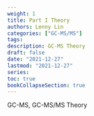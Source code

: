 ```yaml
---
weight: 1
title: Part I Theory
authors: Lenny Lin
categories: ["GC-MS/MS"]
tags:
description: GC-MS Theory
draft: false
date: "2021-12-27"
lastmod: "2021-12-27"
series:
toc: true
bookCollapseSection: true
---
```


GC-MS, GC-MS/MS Theory

<!--more-->



